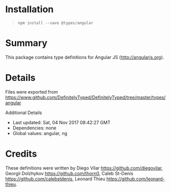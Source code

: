 # Installation
> `npm install --save @types/angular`

# Summary
This package contains type definitions for Angular JS (http://angularjs.org).

# Details
Files were exported from https://www.github.com/DefinitelyTyped/DefinitelyTyped/tree/master/types/angular

Additional Details
 * Last updated: Sat, 04 Nov 2017 08:42:27 GMT
 * Dependencies: none
 * Global values: angular, ng

# Credits
These definitions were written by Diego Vilar <https://github.com/diegovilar>, Georgii Dolzhykov <https://github.com/thorn0>, Caleb St-Denis <https://github.com/calebstdenis>, Leonard Thieu <https://github.com/leonard-thieu>.
